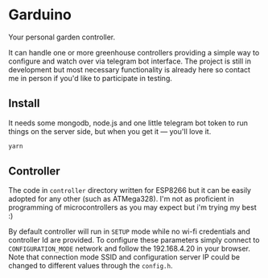 # Garduino

Your personal garden controller.

It can handle one or more greenhouse controllers providing a simple way to configure and watch over via telegram bot interface.
The project is still in development but most necessary functionality is already here so contact me in person if you'd like to participate in testing.

## Install

It needs some mongodb, node.js and one little telegram bot token to run things on the server side, but when you get it — you'll love it.

```bash
yarn
```

## Controller

The code in `controller` directory written for ESP8266 but it can be easily adopted for any other (such as ATMega328).
I'm not as proficient in programming of microcontrollers as you may expect but i'm trying my best :)

By default controller will run in `SETUP` mode while no wi-fi credentials and controller Id are provided. To configure these parameters simply connect to `CONFIGURATION_MODE` network and follow the 192.168.4.20 in your browser. Note that connection mode SSID and configuration server IP could be changed to different values through the `config.h`.
